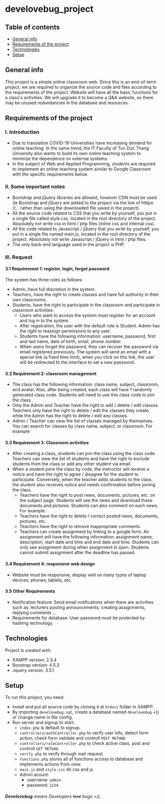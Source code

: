 # develovebug_project
## Table of contents
* [General info](#general-info)
* [Requirements of the project](#requirements-of-the-project)
* [Technologies](#technologies)
* [Setup](#setup)

## General info
This project is a simple online classroom web. Since this is an end-of-term project, we are required to organize the source code and files according to the requirements of the project. 
Website will have all the basic functions for a class's activities. We will upgrade it to become a Q&A website, so there may be unused redundancies in the database and resources.
	
## Requirements of the project
### I. Introduction
* Due to translation COVID-19 Universities have increasing demand for online teaching. In the same trend, the IT Faculty of Ton Duc Thang University also wants to build its own online teaching system to minimize the dependence on external systems.
* In the subject of Web and Applied Programming, students are required to implement an online teaching system similar to Google Classroom with the specific requirements below.
### II. Some important notes
* Bootstrap and jQuery libraries are allowed, however CDN must be used (ie Bootstrap and jQuery are added to the project via the link of htttps: //… rather than using the downloaded file saved in the project).
* All the source code related to CSS that you write by yourself, you put in a single file called style.css, located in the root directory of the project. Absolutely not write css in html / php files (inline css and internal css). 
* All the code related to Javascript / jQuery that you write by yourself, you put in a single file named main.js, located in the root directory of the project. Absolutely not write Javascript / jQuery in html / php files. 
* The only back-end language used in the project is PHP.
### III. Request
#### 3.1 Requirement 1: register, login, forget password
The system has three roles as follows:
* Admin, have full discretion in the system.
* Teachers, have the right to create classes and have full authority in their own classrooms.
* Students, have the right to participate in the classroom and participate in classroom activities:
  - Users who want to access the system must register for an account and log in to the system. 
  - After registration, the user with the default role is Student. Admin has the right to reassign permissions to any user.
  - Students have the following information: username, password, first and last name, date of birth, email, phone number.
  - When users forget the password, they can recover the password via email registered previously. The system will send an email with a special link (a fixed time limit), when you click on this link, the user will be redirected to the interface to set a new password.
#### 3.2 Requirement 2: classroom management
* The class has the following information: class name, subject, classroom, and avatar. Also, after being created, each class will have 1 randomly generated class code. Students will need to use this class code to join the class.
* Only the Admin and Teacher have the right to add / delete / edit classes. Teachers only have the right to delete / edit the classes they create, while the Admin has the right to delete / edit any classes.
* Admin / Teacher can view the list of classes managed by themselves. You can search for classes by class name, subject, or classroom. For example:
#### 3.3 Requirement 3: Classroom activities
* After creating a class, students can join the class using the class code. Teachers can view the list of students and have the right to exclude students from the class or add any other student via email.
* When a student joins the class by code, the instructor will receive a notice and have the right to agree / disagree for the student to participate. Conversely, when the teacher adds students to the class, the student also receives notice and needs confirmation before joining the class.
  - Teachers have the right to post news, documents, pictures, etc. on the subject page. Students will see the news and download these documents and pictures. Students can also comment on each news. For example:
  - Teachers have the right to delete / correct posted news, documents, pictures, etc..
  - Teachers have the right to remove inappropriate comments.
  - Teachers can create assignment by linking to a google form. An assignment will have the following information: assignment name, description, start date and time and end date and time. Students can only see assignment during when assignment is open. Students cannot submit assignment after the deadline has passed.
#### 3.4 Requirement 4: responsive web design
* Website must be responsive, display well on many types of laptop devices, phones, tablets, etc.
#### 3.5 Other Requirements
* Notification feature: Send email notifications when there are activities such as: lecturers posting announcements, creating assignments, replying comments ...
* Requirements for database: User password must be protected by hashing technology.

## Technologies
Project is created with:
* XAMPP version: 2.3.4
* Boostrap version: 4.5.2
* Jquery version: 3.5.1
	
## Setup
To run this project, you need:
- Install and put all source code by cloning it at ```htdocs``` folder in XAMPP.
- By importing ```develovebug.sql```, create a database named ```develovebug``` =)) or change name in file config.
- Run server and signup to start.
  - ```index.php``` is default to signup.
  - ```controllers/authController.php``` to verify user info, detect form action, check form validate and controll ```POST METHOD```.
  - ```controllers/roleController.php``` to check active class, post and controll ```GET METHOD```.
  - ```verify.php``` to verify through mail request.
  - ```functions.php``` stores all of functions access to database and implements actions from view.
  - ```main.js``` and ```style.css``` do css and js.
  - Admin acount:
    - username: ```admin```.
    - password: ```1234```.
 ###### ***Develovebug*** means *Developers ~~love~~ bugs* =)).
